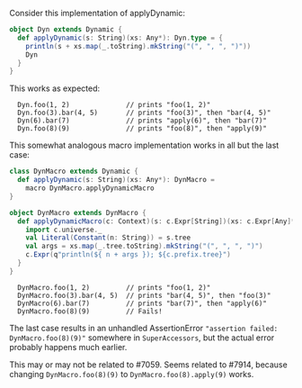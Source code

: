 Consider this implementation of applyDynamic:
```scala
object Dyn extends Dynamic {
  def applyDynamic(s: String)(xs: Any*): Dyn.type = {
    println(s + xs.map(_.toString).mkString("(", ", ", ")"))
    Dyn
  }
}
```

This works as expected:
```
  Dyn.foo(1, 2)              // prints "foo(1, 2)"
  Dyn.foo(3).bar(4, 5)       // prints "foo(3)", then "bar(4, 5)"
  Dyn(6).bar(7)              // prints "apply(6)", then "bar(7)"
  Dyn.foo(8)(9)              // prints "foo(8)", then "apply(9)"
```

This somewhat analogous macro implementation works in all but the last case:
```scala
class DynMacro extends Dynamic {
  def applyDynamic(s: String)(xs: Any*): DynMacro =
    macro DynMacro.applyDynamicMacro
}

object DynMacro extends DynMacro {
  def applyDynamicMacro(c: Context)(s: c.Expr[String])(xs: c.Expr[Any]*): c.Expr[DynMacro] = {
    import c.universe._
    val Literal(Constant(n: String)) = s.tree
    val args = xs.map(_.tree.toString).mkString("(", ", ", ")")
    c.Expr(q"println(${ n + args }); ${c.prefix.tree}")
  }
}
```

```
  DynMacro.foo(1, 2)         // prints "foo(1, 2)"
  DynMacro.foo(3).bar(4, 5)  // prints "bar(4, 5)", then "foo(3)"
  DynMacro(6).bar(7)         // prints "bar(7)", then "apply(6)"
  DynMacro.foo(8)(9)         // Fails!
```

The last case results in an unhandled AssertionError `"assertion failed: DynMacro.foo(8)(9)"` somewhere in `SuperAccessors`, but the actual error probably happens much earlier.

This may or may not be related to #7059.
Seems related to #7914, because changing `DynMacro.foo(8)(9)` to `DynMacro.foo(8).apply(9)` works.
